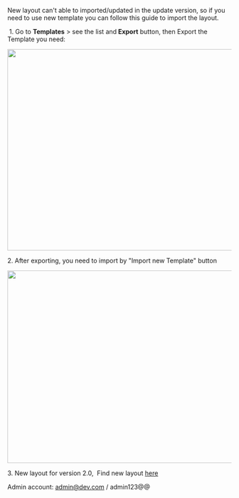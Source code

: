 <p>New layout can't able to imported/updated in the update version, so if you need to use new template you can follow this guide to import the layout.</p>
<p>&nbsp;1. Go to <strong>Templates</strong> &gt; see the list and<strong> Export</strong> button, then Export the Template you need:&nbsp;&nbsp;</p>
<p><img src="" alt="" width="957" height="453" /></p>
<p>2. After exporting, you need to import by "Import new Template" button&nbsp;</p>
<p><img src="" alt="" width="1076" height="433" /></p>
<p>3. New layout for version 2.0,&nbsp; Find new layout <a href="https://bookingcore.org/admin/module/template">here</a></p>
<p>Admin account: <a href="mailto:admin@dev.com">admin@dev.com</a> / admin123@@</p>
<p>&nbsp;</p>